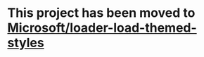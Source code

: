 # This project has been moved to [Microsoft/loader-load-themed-styles](https://github.com/Microsoft/loader-load-themed-styles)
